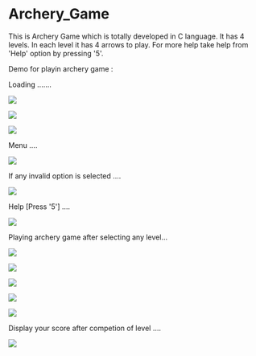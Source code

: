 # Archery_Game
This is Archery Game which is totally developed in C language. It has 4 levels. In each level it has 4 arrows to play. For more help take help from 'Help' option by pressing '5'.




Demo for playin archery game :


Loading .......


![](https://github.com/Bapuso-Sawant/Archery_Game/blob/master/Screenshot%20(683).png)

![](https://github.com/Bapuso-Sawant/Archery_Game/blob/master/Screenshot%20(678).png)

![](https://github.com/Bapuso-Sawant/Archery_Game/blob/master/Screenshot%20(685).png)


Menu ....

![](https://github.com/Bapuso-Sawant/Archery_Game/blob/master/Screenshot%20(689).png)


If any invalid option is selected ....

![](https://github.com/Bapuso-Sawant/Archery_Game/blob/master/Screenshot%20(706).png)


Help [Press '5'] ....

![](https://github.com/Bapuso-Sawant/Archery_Game/blob/master/Screenshot%20(690).png)


Playing archery game after selecting any level...

![](https://github.com/Bapuso-Sawant/Archery_Game/blob/master/Screenshot%20(691).png)

![](https://github.com/Bapuso-Sawant/Archery_Game/blob/master/Screenshot%20(693).png)

![](https://github.com/Bapuso-Sawant/Archery_Game/blob/master/Screenshot%20(695).png)

![](https://github.com/Bapuso-Sawant/Archery_Game/blob/master/Screenshot%20(696).png)

![](https://github.com/Bapuso-Sawant/Archery_Game/blob/master/Screenshot%20(697).png)


Display your score after competion of level ....

![](https://github.com/Bapuso-Sawant/Archery_Game/blob/master/Screenshot%20(698).png)



